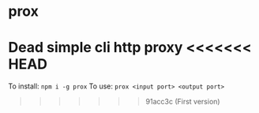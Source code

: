 # prox
Dead simple cli http proxy
<<<<<<< HEAD
=======

To install: `npm i -g prox`
To use: `prox <input port> <output port>`
>>>>>>> 91acc3c (First version)
